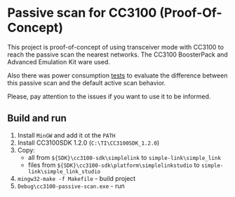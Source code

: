 # Passive scan for CC3100 (Proof-Of-Concept)

This project is proof-of-concept of using transceiver mode with CC3100 to reach the passive scan the nearest networks. The CC3100 BoosterPack and Advanced Emulation Kit ware used.

Also there was power consumption [tests](https://github.com/silent-dragonfly/docs/blob/master/03-measuring/measuring.md) to evaluate the difference between this passive scan and the default active scan behavior.

Please, pay attention to the issues if you want to use it to be informed.

## Build and run

1. Install `MinGW` and add it ot the `PATH`
2. Install CC3100SDK 1.2.0 (`C:\TI\CC3100SDK_1.2.0`)
3. Copy:
    - all from `${SDK}\cc3100-sdk\simplelink` to `simple-link\simple_link`
    - files from `${SDK}\cc3100-sdk\platform\simplelinkstudio` to `simple-link\simple_link_studio`
4. `mingw32-make -f Makefile` - build project
5. `Debug\cc3100-passive-scan.exe` - run
